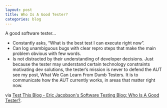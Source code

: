 ```yaml
---
layout: post
title: Who Is A Good Tester?
categories: blog
---
```

A good software tester…
<ul>
	<li> Constantly asks, “What is the best test I can execute right now”.</li>
	<li> Can log unambiguous bugs with clear repro steps that make the main problem obvious with few words.</li>
	<li>Is not distracted by their understanding of developer decisions. Just because the tester may understand certain technology constraints motivating dev solutions, the tester’s mission is never to defend the AUT see my post, What We Can Learn From Dumb Testers. It is to communicate how the AUT currently works, in areas that matter right now.</li>
</ul>
via <a href="http://www.testthisblog.com/2010/04/who-is-good-tester.html?utm_source=feedburner&amp;utm_medium=feed&amp;utm_campaign=Feed%3A+EricJacobsonSoftwareTestingBlog+%28Test+This+Blog+-+Eric+Jacobson%27s+Software+Testing+Blog%29">Test This Blog - Eric Jacobson's Software Testing Blog: Who Is A Good Tester?</a>.
